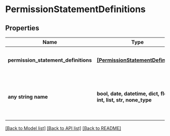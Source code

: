 # PermissionStatementDefinitions


## Properties
Name | Type | Description | Notes
------------ | ------------- | ------------- | -------------
**permission_statement_definitions** | [**[PermissionStatementDefinition]**](PermissionStatementDefinition.md) | List of permission statement definitions. | 
**any string name** | **bool, date, datetime, dict, float, int, list, str, none_type** | any string name can be used but the value must be the correct type | [optional]

[[Back to Model list]](../README.md#documentation-for-models) [[Back to API list]](../README.md#documentation-for-api-endpoints) [[Back to README]](../README.md)


